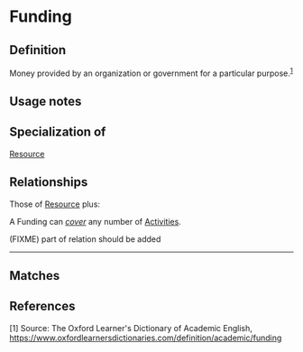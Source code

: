 # Funding

## Definition
Money provided by an organization or government for a particular purpose.<sup>[1](#fn1)</sup>

## Usage notes


## Specialization of
[Resource](../entities/Resource.md)

## Relationships
Those of [Resource](../entities/Resource.md) plus:

<a name="rel__cover">A Funding can *[cover](../entities/Activity.md#user-content-rel__be-covered-by)* any number of [Activities](../entities/Activity.md).</a>

(FIXME) part of relation should be added

---
## Matches


## References
<a name="fn1">\[1\]</a> Source: The Oxford Learner's Dictionary of Academic English, https://www.oxfordlearnersdictionaries.com/definition/academic/funding
